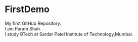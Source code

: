 # FirstDemo
My first GitHub Repository.
<br>
I am Param Shah.
<br>
I study BTech at Sardar Patel Institute of Technology,Mumbai. 
